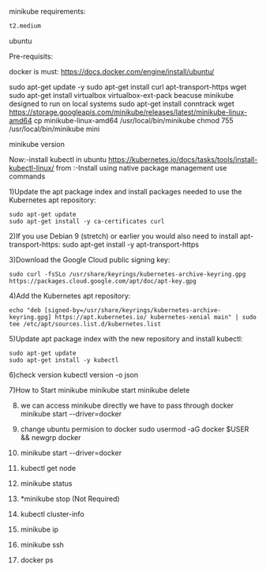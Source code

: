 minikube requirements:
```sh
t2.medium
```
ubuntu

Pre-requisits:

docker is must: https://docs.docker.com/engine/install/ubuntu/

sudo apt-get update -y
sudo apt-get install curl apt-transport-https wget
sudo apt-get install virtualbox virtualbox-ext-pack
beacuse minikube designed to run on local systems
sudo apt-get install conntrack
wget https://storage.googleapis.com/minikube/releases/latest/minikube-linux-amd64
cp minikube-linux-amd64 /usr/local/bin/minikube
chmod 755 /usr/local/bin/minikube
mini

minikube version


Now:-install kubectl in ubuntu
https://kubernetes.io/docs/tasks/tools/install-kubectl-linux/
from :-Install using native package management use commands

1)Update the apt package index and install packages needed to use the Kubernetes apt repository:

	sudo apt-get update
	sudo apt-get install -y ca-certificates curl

2)If you use Debian 9 (stretch) or earlier you would also need to install apt-transport-https:
	sudo apt-get install -y apt-transport-https

3)Download the Google Cloud public signing key:

	sudo curl -fsSLo /usr/share/keyrings/kubernetes-archive-keyring.gpg https://packages.cloud.google.com/apt/doc/apt-key.gpg

4)Add the Kubernetes apt repository:

	echo "deb [signed-by=/usr/share/keyrings/kubernetes-archive-keyring.gpg] https://apt.kubernetes.io/ kubernetes-xenial main" | sudo tee /etc/apt/sources.list.d/kubernetes.list

5)Update apt package index with the new repository and install kubectl:

	sudo apt-get update
	sudo apt-get install -y kubectl

6)check version
	kubectl version -o json
	
	
7)How to Start minikube
	minikube start
	minikube delete
	
8) we can access minikube directly we have to pass through docker
	minikube start --driver=docker
	
9) change ubuntu permision to docker
	sudo usermod -aG docker $USER && newgrp docker

10) minikube start --driver=docker

11) kubectl get node

12) minikube status

13) *minikube stop (Not Required)

14) kubectl cluster-info

15) minikube ip

16) minikube ssh

17) docker ps
